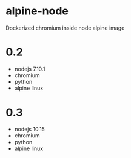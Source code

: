 # alpine-node

Dockerized chromium inside node alpine image

# 0.2

- nodejs 7.10.1
- chromium
- python
- alpine linux

# 0.3

- nodejs 10.15
- chromium
- python
- alpine linux
